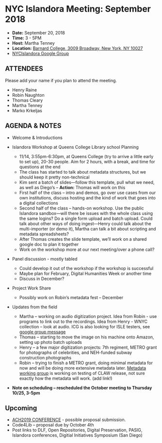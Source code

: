 # NYC Islandora Meeting: September 2018
* **Date:**  September 20, 2018
* **Time:** 3 - 5PM
* **Host:** Martha Tenney
* **Location:** [Barnard College, 3009 Broadway, New York, NY 10027](https://barnard.edu/about/visit/campus-map)
* [NYCIslandora Google Group](https://groups.google.com/forum/#!forum/nycislandora)


## ATTENDEES
Please add your name if you plan to attend the meeting.

* Henry Raine
* Robin Naughton
* Thomas Cleary
* Martha Tenney
* Marko Krkeljas

## AGENDA & NOTES
* Welcome & Introductions
* Islandora Workshop at Queens College Library school Planning
  * 11/14, 3:55pm-6:30pm, at Queens College (try to arrive a little early to set up), 20-30 people. Aim for 2 hours, with a break, and time for questions at the end
  * The class has started to talk about metadata structures, but we should keep it pretty non-technical
  * Kim sent a batch of slides—follow this template, pull what we need, as well as Diego’s – **Action:** Thomas will work on this
  * First half of the class – intro and demos, go over use cases from our own institutions, discuss hosting and the kind of work that goes into a digital collections
  * Second half of the class – hands-on workshop. Use the public Islandora sandbox—will there be issues with the whole class using the same logins? Do a single form upload and batch upload. Could talk about other ways of doing ingest—Henry could talk about the multi-importer (or demo it), Martha can talk a bit about scripting and metadata spreadsheets?
  * After Thomas creates the slide template, we’ll work on a shared google doc to plan it together
  * Work on the workshop more at our next meeting/over a phone call?
* Panel discussion - mostly tabled
  * Could develop it out of the workshop if the workshop is successful
  * Maybe plan for February, Digital Humanities Week or another time
  * Discuss in December?
* Project Work Share
  * Possibly work on Robin’s metadata fest – December 
* Updates from the field
  * Martha – working on audio digitization project. Idea from Robin - use programs to link out to the recordings. Idea from Henry - WNYC collection – look at audio. ICG is also looking for ISLE testers, see [google group message](https://groups.google.com/forum/#!topic/islandora-isle/f2EbgRpSDkE)
  * Thomas – starting to move the image on his machine onto Amazon, setting up photo batch uploads
  * Henry – a few major digitization projects: 7th regiment, METRO grant for photographs of celebrities, and NEH-funded subway construction photographs
  * Robin – trying to finish a METRO grant, doing minimal metadata for now and will be doing more extensive metadata later. [Metadata working group](https://github.com/islandora-interest-groups/Islandora-Metadata-Interest-Group) is working on testing of CLAW release, not sure exactly how the metadata will work. (add link!)

* **Note on scheduling – rescheduled the October meeting to Thursday 10/25, 3-5pm**
  
## Upcoming
* [ACH2019 CONFERENCE](http://ach2019.ach.org/cfp/cfp-call-for-participation-en/) - possible proposal submission.
* Code4Lib – proposal due by October 4th
* Post links to DLF, Open Repositories, Digital Preservation, PASIG, Islandora conferences, Digitial Initiatives Symposium (San Diego)


